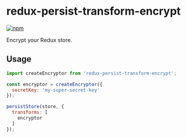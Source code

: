 # redux-persist-transform-encrypt

[![npm](https://img.shields.io/npm/v/redux-persist-transform-encrypt.svg?maxAge=2592000?style=flat-square)](https://www.npmjs.com/package/redux-persist-transform-encrypt)

Encrypt your Redux store.

## Usage

```js
import createEncryptor from 'redux-persist-transform-encrypt';

const encryptor = createEncryptor({
  secretKey: 'my-super-secret-key'
});

persistStore(store, {
  transforms: [
    encryptor
  ]
});

```
